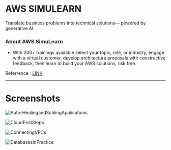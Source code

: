 # **AWS SIMULEARN**
Translate business problems into technical solutions— powered by generative AI

### **About AWS SimuLearn**
- With 200+ trainings available select your topic, role, or industry, engage with a virtual customer, develop architecture proposals with constructive feedback, then learn to build your AWS solutions, risk free.

Referrence : [LINK](https://aws.amazon.com/training/digital/aws-simulearn/)

---
# **Screenshots**

![Auto-HealingandScalingApplications](https://github.com/user-attachments/assets/5cc1aca3-8216-4d1d-8f1f-2a8dd8d228cd)

![CloudFirstSteps](https://github.com/user-attachments/assets/3e77ae98-643f-4453-a772-1935b0cd79b2)

![ConnectingVPCs](https://github.com/user-attachments/assets/19c19a4b-8c2f-4c6d-a7fb-5f3fd7bad171)

![DatabasesinPractice](https://github.com/user-attachments/assets/325ce5d9-8633-4742-a01d-4bc5739154f9)


